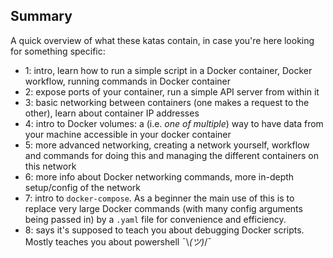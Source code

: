 ## Summary
A quick overview of what these katas contain, in case you're here looking for something specific:
- 1: intro, learn how to run a simple script in a Docker container, Docker workflow, running commands in Docker container
- 2: expose ports of your container, run a simple API server from within it
- 3: basic networking between containers (one makes a request to the other), learn about container IP addresses
- 4: intro to Docker volumes: a (i.e. *one of multiple*) way to have data from your machine accessible in your docker container
- 5: more advanced networking, creating a network yourself, workflow and commands for doing this and managing the different containers on this network
- 6: more info about Docker networking commands, more in-depth setup/config of the network
- 7: intro to `docker-compose`. As a beginner the main use of this is to replace very large Docker commands (with many config arguments being passed in) by a `.yaml` file for convenience and efficiency.
- 8: says it's supposed to teach you about debugging Docker scripts. Mostly teaches you about powershell ¯\\_(ツ)_/¯
